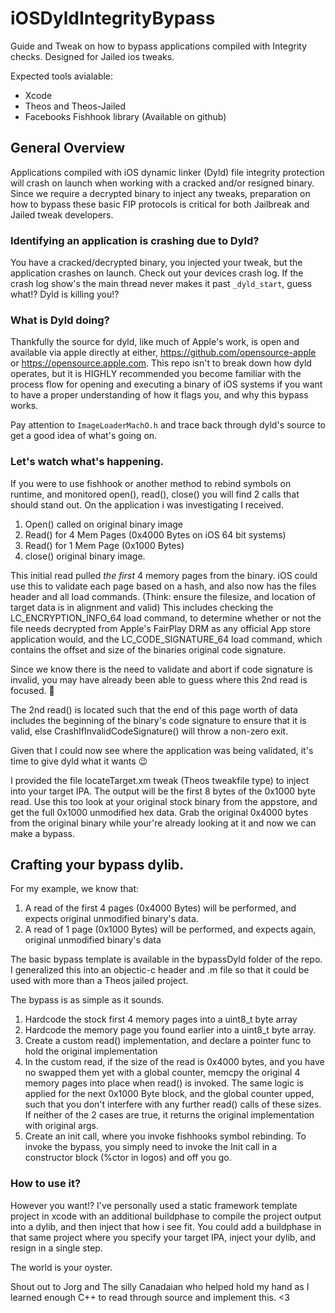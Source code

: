 # iOSDyldIntegrityBypass
Guide and Tweak on how to bypass applications compiled with Integrity checks. Designed for Jailed ios tweaks.

Expected tools avialable:
- Xcode
- Theos and Theos-Jailed
- Facebooks Fishhook library (Available on github)

## General Overview
Applications compiled with iOS dynamic linker (Dyld) file integrity protection will crash on launch when working with a cracked and/or resigned binary. Since we require a decrypted binary to inject any tweaks, preparation on how to bypass these basic FIP protocols is critical for both Jailbreak and Jailed tweak developers.

### Identifying an application is crashing due to Dyld?
You have a cracked/decrypted binary, you injected your tweak, but the application crashes on launch. Check out your devices crash log. If the crash log show's the main thread never makes it past `_dyld_start`, guess what!? Dyld is killing you!?
  
### What is Dyld doing?
Thankfully the source for dyld, like much of Apple's work, is open and available via apple directly at either, https://github.com/opensource-apple or https://opensource.apple.com. 
This repo isn't to break down how dyld operates, but it is HIGHLY recommended you become familiar with the process flow for opening and executing a binary of iOS systems if you want to have a proper understanding of how it flags you, and why this bypass works.

Pay attention to `ImageLoaderMachO.h` and trace back through dyld's source to get a good idea of what's going on.

### Let's watch what's happening.
If you were to use fishhook or another method to rebind symbols on runtime, and monitored open(), read(), close() you will find 2 calls that should stand out. On the application i was investigating I received.

1) Open() called on original binary image
2) Read() for 4 Mem Pages (0x4000 Bytes on iOS 64 bit systems)
3) Read() for 1 Mem Page (0x1000 Bytes)
4) close() original binary image.

This initial read pulled *the first* 4 memory pages from the binary. iOS could use this to validate each page based on a hash, and also now has the files header and all load commands. (Think: ensure the filesize, and location of target data is in  alignment and valid) This includes checking the LC_ENCRYPTION_INFO_64 load command, to determine whether or not the file needs decrypted from Apple's FairPlay DRM as any official App store application would, and the LC_CODE_SIGNATURE_64 load command, which contains the offset and size of the binaries original code signature.

Since we know there is the need to validate and abort if code signature is invalid, you may have already been able to guess where this 2nd read is focused. :eyes:

The 2nd read() is located such that the end of this page worth of data includes the beginning of the binary's code signature to ensure that it is valid, else CrashIfInvalidCodeSignature() will throw a non-zero exit.

Given that I could now see where the application was being validated, it's time to give dyld what it wants :wink:

I provided the file locateTarget.xm tweak (Theos tweakfile type) to inject into your target IPA. The output will be the first 8 bytes of the 0x1000 byte read. Use this too look at your original stock binary from the appstore, and get the full 0x1000 unmodified hex data. 
Grab the original 0x4000 bytes from the original binary while your're already looking at it and now we can make a bypass. 

## Crafting your bypass dylib.
For my example, we know that:
1) A read of the first 4 pages (0x4000 Bytes) will be performed, and expects original unmodified binary's data.
2) A read of 1 page (0x1000 Bytes) will be performed, and expects again, original unmodified binary's data

The basic bypass template is available in the bypassDyld folder of the repo. I generalized this into an objectic-c header and .m file so that it could be used with more than a Theos jailed project. 

The bypass is as simple as it sounds. 
1) Hardcode the stock first 4 memory pages into a uint8_t byte array
2) Hardcode the memory page you found earlier into a uint8_t byte array.
3) Create a custom read() implementation, and declare a pointer func to hold the original implementation
4) In the custom read, if the size of the read is 0x4000 bytes, and you have no swapped them yet with a global counter, memcpy the original 4 memory pages into place when read() is invoked. The same logic is applied for the next 0x1000 Byte block, and the global counter upped, such that you don't interfere with any further read() calls of these sizes. If neither of the 2 cases are true, it returns the original implementation with original args.
5) Create an init call, where you invoke fishhooks symbol rebinding. 
To invoke the bypass, you simply need to invoke the Init call in a constructor block (%ctor in logos) and off you go.

### How to use it?
However you want!? I've personally used a static framework template project in xcode with an additional buildphase to compile the project output into a dylib, and then inject that how i see fit. You could add a buildphase in that same project where you specify your target IPA, inject your dylib, and resign in a single step. 

The world is your oyster.

Shout out to Jorg and The silly Canadaian who helped hold my hand as I learned enough C++ to read through source and implement this. <3
